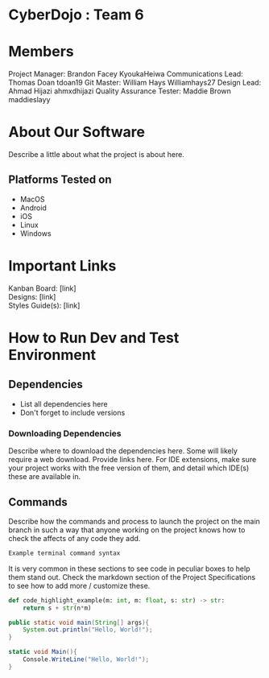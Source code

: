 # CyberDojo : Team 6
# Members
Project Manager: Brandon Facey KyoukaHeiwa
Communications Lead: Thomas Doan tdoan19
Git Master: William Hays Williamhays27
Design Lead: Ahmad Hijazi ahmxdhijazi
Quality Assurance Tester: Maddie Brown maddieslayy

# About Our Software

Describe a little about what the project is about here.
## Platforms Tested on
- MacOS
- Android
- iOS
- Linux
- Windows
# Important Links
Kanban Board: [link]\
Designs: [link]\
Styles Guide(s): [link]

# How to Run Dev and Test Environment

## Dependencies
- List all dependencies here
- Don't forget to include versions
### Downloading Dependencies
Describe where to download the dependencies here. Some will likely require a web download. Provide links here. For IDE extensions, make sure your project works with the free version of them, and detail which IDE(s) these are available in. 

## Commands
Describe how the commands and process to launch the project on the main branch in such a way that anyone working on the project knows how to check the affects of any code they add.

```sh
Example terminal command syntax
```

It is very common in these sections to see code in peculiar boxes to help them stand out. Check the markdown section of the Project Specifications to see how to add more / customize these.

```python
def code_highlight_example(m: int, m: float, s: str) -> str:
	return s + str(n*m)
```

```java
public static void main(String[] args){
	System.out.println("Hello, World!");
}
```

```c#
static void Main(){
	Console.WriteLine("Hello, World!");
}
```
